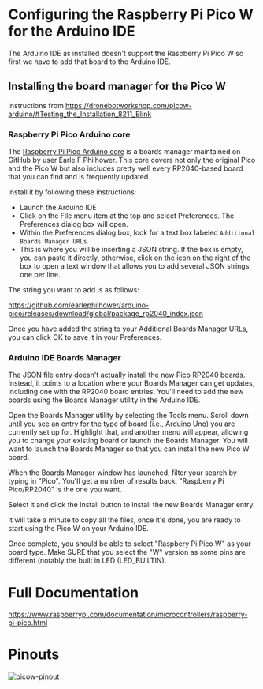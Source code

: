 # Configuring the Raspberry Pi Pico W for the Arduino IDE

The Arduino IDE as installed doesn't support the Raspberry Pi Pico W so first we have to add that board to the
Arduino IDE.

## Installing the board manager for the Pico W
Instructions from https://dronebotworkshop.com/picow-arduino/#Testing_the_Installation_8211_Blink

### Raspberry Pi Pico Arduino core
The [Raspberry Pi Pico Arduino core](https://github.com/earlephilhower/arduino-pico/) is a boards manager maintained on GitHub by user Earle F Philhower.  This core covers not only the original
Pico and the Pico W but also includes pretty well every RP2040-based board that you can find and is frequently updated.

Install it by following these instructions:

* Launch the Arduino IDE
* Click on the File menu item at the top and select Preferences. The Preferences dialog box will open.
* Within the Preferences dialog box, look for a text box labeled `Additional Boards Manager URLs`.
* This is where you will be inserting a JSON string. If the box is empty, you can paste it directly, otherwise, click on the icon on the right of the box to open a text window that allows you to add several JSON strings, one per line.

The string you want to add is as follows:

https://github.com/earlephilhower/arduino-pico/releases/download/global/package_rp2040_index.json

Once you have added the string to your Additional Boards Manager URLs, you can click OK to save it in your Preferences.

### Arduino IDE Boards Manager
The JSON file entry doesn't actually install the new Pico RP2040 boards. Instead, it points to a location where your
Boards Manager can get updates, including one with the RP2040 board entries.  You'll need to add the new boards using
the Boards Manager utility in the Arduino IDE.

Open the Boards Manager utility by selecting the Tools menu. Scroll down until you see an entry for the type of board
(i.e., Arduino Uno) you are currently set up for. Highlight that, and another menu will appear, allowing you to change
your existing board or launch the Boards Manager. You will want to launch the Boards Manager so that you can install
the new Pico W board.

When the Boards Manager window has launched, filter your search by typing in "Pico". You'll get a number of results back.
"Raspberry Pi Pico/RP2040" is the one you want.

Select it and click the Install button to install the new Boards Manager entry.

It will take a minute to copy all the files, once it's done, you are ready to start using the Pico W on your Arduino IDE.

Once complete, you should be able to select "Raspbery Pi Pico W" as your board type.  Make SURE that you select the "W"
version as some pins are different (notably the built in LED (LED_BUILTIN).

# Full Documentation
https://www.raspberrypi.com/documentation/microcontrollers/raspberry-pi-pico.html

# Pinouts
![picow-pinout](https://user-images.githubusercontent.com/15940/207995088-40d6c32a-f4c5-4c56-a627-e250077aa1f6.svg)

